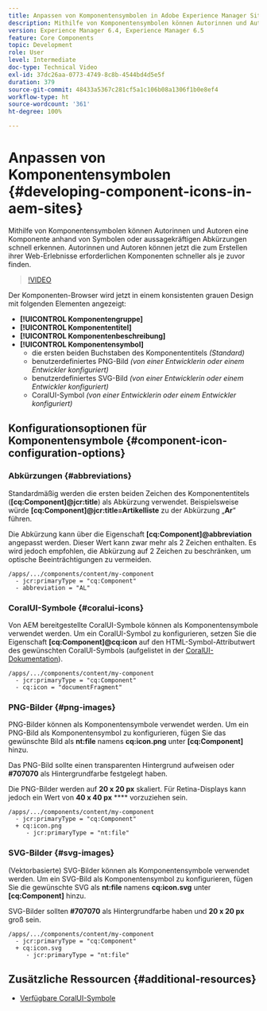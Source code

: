 ```yaml
---
title: Anpassen von Komponentensymbolen in Adobe Experience Manager Sites
description: Mithilfe von Komponentensymbolen können Autorinnen und Autoren eine Komponente anhand von Symbolen oder aussagekräftigen Abkürzungen schnell erkennen. Autorinnen und Autoren können jetzt die zum Erstellen ihrer Web-Erlebnisse erforderlichen Komponenten schneller als je zuvor finden.
version: Experience Manager 6.4, Experience Manager 6.5
feature: Core Components
topic: Development
role: User
level: Intermediate
doc-type: Technical Video
exl-id: 37dc26aa-0773-4749-8c8b-4544bd4d5e5f
duration: 379
source-git-commit: 48433a5367c281cf5a1c106b08a1306f1b0e8ef4
workflow-type: ht
source-wordcount: '361'
ht-degree: 100%

---
```


# Anpassen von Komponentensymbolen {#developing-component-icons-in-aem-sites}

Mithilfe von Komponentensymbolen können Autorinnen und Autoren eine Komponente anhand von Symbolen oder aussagekräftigen Abkürzungen schnell erkennen. Autorinnen und Autoren können jetzt die zum Erstellen ihrer Web-Erlebnisse erforderlichen Komponenten schneller als je zuvor finden.

>[!VIDEO](https://video.tv.adobe.com/v/16778?quality=12&learn=on)

Der Komponenten-Browser wird jetzt in einem konsistenten grauen Design mit folgenden Elementen angezeigt:

* **[!UICONTROL Komponentengruppe]**
* **[!UICONTROL Komponententitel]**
* **[!UICONTROL Komponentenbeschreibung]**
* **[!UICONTROL Komponentensymbol]**
   * die ersten beiden Buchstaben des Komponententitels *(Standard)*
   * benutzerdefiniertes PNG-Bild *(von einer Entwicklerin oder einem Entwickler konfiguriert)*
   * benutzerdefiniertes SVG-Bild *(von einer Entwicklerin oder einem Entwickler konfiguriert)*
   * CoralUI-Symbol *(von einer Entwicklerin oder einem Entwickler konfiguriert)*

## Konfigurationsoptionen für Komponentensymbole {#component-icon-configuration-options}

### Abkürzungen {#abbreviations}

Standardmäßig werden die ersten beiden Zeichen des Komponententitels (**[cq:Component]@jcr:title**) als Abkürzung verwendet. Beispielsweise würde **[cq:Component]@jcr:title=Artikelliste** zu der Abkürzung „**Ar**“ führen.

Die Abkürzung kann über die Eigenschaft **[cq:Component]@abbreviation** angepasst werden. Dieser Wert kann zwar mehr als 2 Zeichen enthalten. Es wird jedoch empfohlen, die Abkürzung auf 2 Zeichen zu beschränken, um optische Beeinträchtigungen zu vermeiden.

```plain
/apps/.../components/content/my-component
  - jcr:primaryType = "cq:Component"
  - abbreviation = "AL"
```

### CoralUI-Symbole {#coralui-icons}

Von AEM bereitgestellte CoralUI-Symbole können als Komponentensymbole verwendet werden. Um ein CoralUI-Symbol zu konfigurieren, setzen Sie die Eigenschaft **[cq:Component]@cq:icon** auf den HTML-Symbol-Attributwert des gewünschten CoralUI-Symbols (aufgelistet in der [CoralUI-Dokumentation](https://helpx.adobe.com/de/experience-manager/6-5/sites/developing/using/reference-materials/coral-ui/coralui3/Coral.Icon.html)).

```plain
/apps/.../components/content/my-component
  - jcr:primaryType = "cq:Component"
  - cq:icon = "documentFragment"
```

### PNG-Bilder {#png-images}

PNG-Bilder können als Komponentensymbole verwendet werden. Um ein PNG-Bild als Komponentensymbol zu konfigurieren, fügen Sie das gewünschte Bild als **nt:file** namens **cq:icon.png** unter **[cq:Component]** hinzu.

Das PNG-Bild sollte einen transparenten Hintergrund aufweisen oder **#707070** als Hintergrundfarbe festgelegt haben.

Die PNG-Bilder werden auf **20 x 20 px** skaliert. Für Retina-Displays kann jedoch ein Wert von **40 x 40 px** **** vorzuziehen sein.

```plain
/apps/.../components/content/my-component
  - jcr:primaryType = "cq:Component"
  + cq:icon.png
     - jcr:primaryType = "nt:file"
```

### SVG-Bilder {#svg-images}

(Vektorbasierte) SVG-Bilder können als Komponentensymbole verwendet werden. Um ein SVG-Bild als Komponentensymbol zu konfigurieren, fügen Sie die gewünschte SVG als **nt:file** namens **cq:icon.svg** unter **[cq:Component]** hinzu.

SVG-Bilder sollten **#707070** als Hintergrundfarbe haben und **20 x 20 px** groß sein.

```plain
/apps/.../components/content/my-component
  - jcr:primaryType = "cq:Component"
  + cq:icon.svg
     - jcr:primaryType = "nt:file"
```

## Zusätzliche Ressourcen {#additional-resources}

* [Verfügbare CoralUI-Symbole](https://helpx.adobe.com/de/experience-manager/6-5/sites/developing/using/reference-materials/coral-ui/coralui3/Coral.Icon.html)
